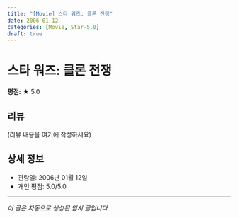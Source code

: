 ```yaml
---
title: "[Movie] 스타 워즈: 클론 전쟁"
date: 2006-01-12
categories: [Movie, Star-5.0]
draft: true
---
```


# 스타 워즈: 클론 전쟁

**평점:** ★ 5.0

## 리뷰

(리뷰 내용을 여기에 작성하세요)

## 상세 정보

- 관람일: 2006년 01월 12일
- 개인 평점: 5.0/5.0

---

*이 글은 자동으로 생성된 임시 글입니다.*
